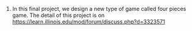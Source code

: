 1. In this final project, we design a new type of game called four pieces game.
The detail of this project is on https://learn.illinois.edu/mod/forum/discuss.php?d=3323571
